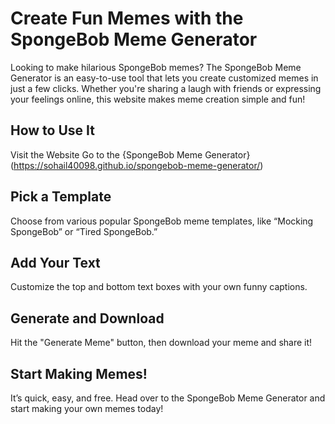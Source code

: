 # Create Fun Memes with the SpongeBob Meme Generator
Looking to make hilarious SpongeBob memes? The SpongeBob Meme Generator is an easy-to-use tool that lets you create customized memes in just a few clicks. Whether you're sharing a laugh with friends or expressing your feelings online, this website makes meme creation simple and fun!

## How to Use It
Visit the Website
Go to the {SpongeBob Meme Generator}(https://sohail40098.github.io/spongebob-meme-generator/)

## Pick a Template
Choose from various popular SpongeBob meme templates, like “Mocking SpongeBob” or “Tired SpongeBob.”

## Add Your Text
Customize the top and bottom text boxes with your own funny captions.

## Generate and Download
Hit the "Generate Meme" button, then download your meme and share it!

## Start Making Memes!
It’s quick, easy, and free. Head over to the SpongeBob Meme Generator and start making your own memes today!
